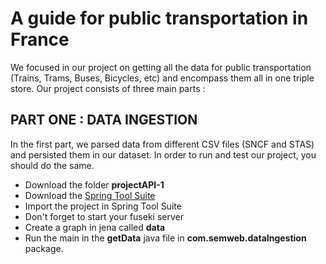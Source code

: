 # A guide for public transportation in France

We focused in our project on getting all the data for public transportation (Trains, Trams, Buses, Bicycles, etc) and encompass them all in one triple store. Our project consists of three main parts :

## PART ONE : DATA INGESTION
In the first part, we parsed data from different CSV files (SNCF and STAS) and persisted them in our dataset. In order to run and test our project, you should do the same.

* Download the folder **projectAPI-1**
* Download the [Spring Tool Suite](https://spring.io/tools)
* Import the project in Spring Tool Suite
* Don't forget to start your fuseki server
* Create a graph in jena called **data**
* Run the main in the **getData** java file in **com.semweb.dataIngestion** package.


